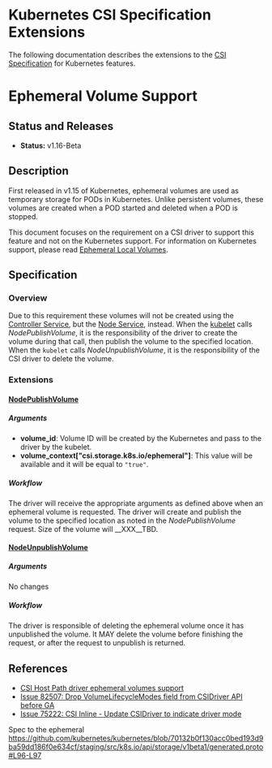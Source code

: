 # Kubernetes CSI Specification Extensions
The following documentation describes the extensions to the [CSI
Specification](https://github.com/container-storage-interface/spec/blob/master/spec.md)
for Kubernetes features.

# Ephemeral Volume Support

## Status and Releases

* **Status:** v1.16-Beta

## Description

First released in v1.15 of Kubernetes, ephemeral volumes are used as temporary
storage for PODs in Kubernetes. Unlike persistent volumes, these volumes are
created when a POD started and deleted when a POD is stopped.

This document focuses on the requirement on a CSI driver to support this feature
and not on the Kubernetes support. For information on Kubernetes support, please
read [Ephemeral Local
  Volumes](https://kubernetes-csi.github.io/docs/ephemeral-local-volumes.html).

## Specification

### Overview
Due to this requirement these volumes will not be created using the [Controller
Service](https://github.com/container-storage-interface/spec/blob/master/spec.md#controller-service-rpc),
but the [Node
Service](https://github.com/container-storage-interface/spec/blob/master/spec.md#node-service-rpc),
instead. When the
[kubelet](https://github.com/kubernetes/kubernetes/blob/70132b0f130acc0bed193d9ba59dd186f0e634cf/pkg/volume/csi/csi_mounter.go#L329)
calls _NodePublishVolume_, it is the responsibility of the driver to create the
volume during that call, then publish the volume to the specified location. When
the `kubelet` calls _NodeUnpublishVolume_, it is the responsibility of the CSI
driver to delete the volume.

### Extensions

#### [NodePublishVolume](https://github.com/container-storage-interface/spec/blob/master/spec.md#nodepublishvolume)

##### Arguments

* **volume_id**: Volume ID will be created by the Kubernetes and pass to the
  driver by the kubelet.
* **volume_context["csi.storage.k8s.io/ephemeral"]**: This value will be
  available and it will be equal to `"true"`.

##### Workflow

The driver will receive the appropriate arguments as defined above when an
ephemeral volume is requested. The driver will create and publish the volume
to the specified location as noted in the _NodePublishVolume_ request. Size of
the volume will __XXX__TBD.

#### [NodeUnpublishVolume](https://github.com/container-storage-interface/spec/blob/master/spec.md#nodeunpublishvolume)

##### Arguments

No changes

##### Workflow

The driver is responsible of deleting the ephemeral volume once it has
unpublished the volume. It MAY delete the volume before finishing the request,
or after the request to unpublish is returned.

## References

* [CSI Host Path
  driver ephemeral volumes support](https://github.com/kubernetes-csi/csi-driver-host-path/blob/9fdddc2061b9013286e01189b2bf3268276af99b/pkg/hostpath/nodeserver.go#L63-L82)
* [Issue 82507: Drop VolumeLifecycleModes field from CSIDriver API before
  GA](https://github.com/kubernetes/kubernetes/issues/82507)
* [Issue 75222: CSI Inline - Update CSIDriver to indicate driver
  mode](https://github.com/kubernetes/kubernetes/issues/75222)

Spec to the ephemeral
https://github.com/kubernetes/kubernetes/blob/70132b0f130acc0bed193d9ba59dd186f0e634cf/staging/src/k8s.io/api/storage/v1beta1/generated.proto#L96-L97
